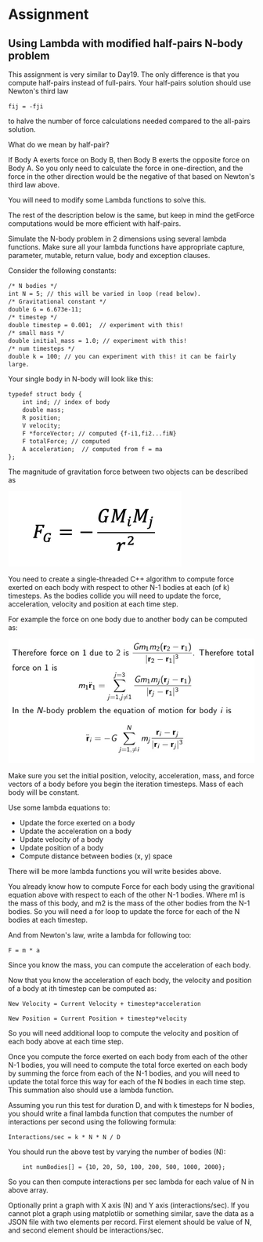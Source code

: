 # Assignment

## Using Lambda with modified half-pairs N-body problem

This assignment is very similar to Day19. The only difference is that you compute half-pairs
instead of full-pairs. Your half-pairs solution should use Newton's third law 

```
fij = -fji
```

to halve the number of force calculations needed compared to the all-pairs solution.

What do we mean by half-pair?

If Body A exerts force on Body B, then Body B exerts the opposite force on Body A.
So you only need to calculate the force in one-direction, and the force in the other direction
would be the negative of that based on Newton's third law above.

You will need to modify some Lambda functions to solve this.

The rest of the description below is the same, but keep in mind the getForce computations would
be more efficient with half-pairs.

Simulate the N-body problem in 2 dimensions using several lambda functions.
Make sure all your lambda functions have appropriate capture, parameter, mutable,
return value, body and exception clauses.

Consider the following constants:

```
/* N bodies */
int N = 5; // this will be varied in loop (read below).
/* Gravitational constant */
double G = 6.673e-11;
/* timestep */
double timestep = 0.001;  // experiment with this!
/* small mass */
double initial_mass = 1.0; // experiment with this!
/* num timesteps */
double k = 100; // you can experiment with this! it can be fairly large.
```

Your single body in N-body will look like this:

```
typedef struct body {
    int ind; // index of body
    double mass;
    R position;
    V velocity;
    F *forceVector; // computed {f-i1,fi2...fiN}
    F totalForce; // computed
    A acceleration;  // computed from f = ma
};
```

The magnitude of gravitation force between two objects can be described as

<img src="formula.png" alt="Gravitation Force Equation"/>

You need to create a single-threaded C++ algorithm to compute force exerted on each body
with respect to other N-1 bodies at each (of k) timesteps. As the bodies collide you will need to
update the force, acceleration, velocity and position at each time step.

For example the force on one body due to another body can be computed as:

<img src="formula1.jpg" alt="Gravitation Force Equation"/>

Make sure you set the initial position, velocity, acceleration, mass, and force vectors
of a body before you begin the iteration timesteps. Mass of each body will be constant.

Use some lambda equations to:

- Update the force exerted on a body
- Update the acceleration on a body
- Update velocity of a body
- Update position of a body
- Compute distance between bodies (x, y) space

There will be more lambda functions you will write besides above.

You already know how to compute Force for each body using the gravitional equation above
with respect to each of the other N-1 bodies. Where m1 is the mass of this body, and m2 is the
mass of the other bodies from the N-1 bodies. So you will need a for loop to update the
force for each of the N bodies at each timestep.

And from Newton's law, write a lambda for following too:

```
F = m * a
```

Since you know the mass, you can compute the acceleration of each body.

Now that you know the acceleration of each body, the velocity and position of a body at 
ith timestep can be computed as:

```
New Velocity = Current Velocity + timestep*acceleration
```

```
New Position = Current Position + timestep*velocity
```

So you will need additional loop to compute the velocity and position of each body above
at each time step.

Once you compute the force exerted on each body from each of the other N-1 bodies, you will
need to compute the total force exerted on each body by summing the force from each of the N-1
bodies, and you will need to update the total force this way for each of the N bodies in each
time step. This summation also should use a lambda function.

Assuming you run this test for duration D, and with k timesteps for N bodies, you should write
a final lambda function that computes the number of interactions per second using the following
formula:

```
Interactions/sec = k * N * N / D
```

You should run the above test by varying the number of bodies (N):

```
    int numBodies[] = {10, 20, 50, 100, 200, 500, 1000, 2000};
```

So you can then compute interactions per sec lambda for each value of N in above array.

Optionally print a graph with X axis (N) and Y axis (interactions/sec). If you cannot plot a 
graph using matplotlib or something similar, save the data as a JSON file with two elements per
record. First element should be value of N, and second element should be interactions/sec.